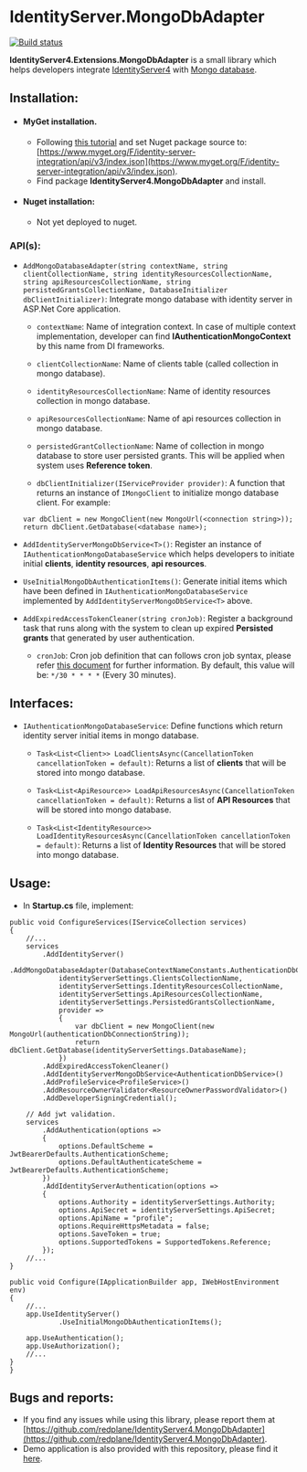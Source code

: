 # IdentityServer.MongoDbAdapter

[![Build status](https://ci.appveyor.com/api/projects/status/lmq51jpnkjklv09g?svg=true)](https://ci.appveyor.com/project/redplane/identityserver4-mongodbadapter)

**IdentityServer4.Extensions.MongoDbAdapter** is a small library which helps developers integrate [IdentityServer4](http://docs.identityserver.io/en/latest/) with [Mongo database](https://www.mongodb.com/).

## Installation:
- #### MyGet installation.
  - Following [this tutorial](https://docs.myget.org/docs/walkthrough/getting-started-with-nuget) and set Nuget package source to: [https://www.myget.org/F/identity-server-integration/api/v3/index.json](https://www.myget.org/F/identity-server-integration/api/v3/index.json).
  - Find package **IdentityServer4.MongoDbAdapter** and install.

- #### Nuget installation:
    - Not yet deployed to nuget.

### API(s):

-  `AddMongoDatabaseAdapter(string contextName, string clientCollectionName, string identityResourcesCollectionName, string apiResourcesCollectionName, string persistedGrantsCollectionName, DatabaseInitializer dbClientInitializer)`: Integrate mongo database with identity server in ASP.Net Core application.
    - `contextName`: Name of integration context. In case of multiple context implementation, developer can find **IAuthenticationMongoContext** by this name from DI frameworks.
    
    - `clientCollectionName`: Name of clients table (called collection in mongo database).
    
    - `identityResourcesCollectionName`: Name of identity resources collection in mongo database.
    
    - `apiResourcesCollectionName`: Name of api resources collection in mongo database.
    
    - `persistedGrantCollectionName`: Name of collection in mongo database to store user persisted grants. This will be applied when system uses **Reference token**.
    
    - `dbClientInitializer(IServiceProvider provider)`: A function that returns an instance of `IMongoClient` to initialize mongo database client. For example:
    ```
    var dbClient = new MongoClient(new MongoUrl(<connection string>));
    return dbClient.GetDatabase(<database name>);
    ```

- `AddIdentityServerMongoDbService<T>()`: Register an instance of `IAuthenticationMongoDatabaseService` which helps developers to initiate initial **clients**, **identity resources**, **api resources**.

- `UseInitialMongoDbAuthenticationItems()`: Generate initial items which have been defined in `IAuthenticationMongoDatabaseService` implemented by `AddIdentityServerMongoDbService<T>` above.

- `AddExpiredAccessTokenCleaner(string cronJob)`: Register a background task that runs along with the system to clean up expired **Persisted grants** that generated by user authentication.
    - `cronJob`: Cron job definition that can follows cron job syntax, please refer [this document]() for further information. By default, this value will be: `*/30 * * * *` (Every 30 minutes).

## Interfaces:
- `IAuthenticationMongoDatabaseService`: Define functions which return identity server initial items in mongo database.
    - `Task<List<Client>> LoadClientsAsync(CancellationToken cancellationToken = default)`: Returns a list of **clients** that will be stored into mongo database.
    
    - `Task<List<ApiResource>> LoadApiResourcesAsync(CancellationToken cancellationToken = default)`: Returns a list of **API Resources** that will be stored into mongo database.
    
    - `Task<List<IdentityResource>> LoadIdentityResourcesAsync(CancellationToken cancellationToken = default)`: Returns a list of **Identity Resources** that will be stored into mongo database.

## Usage:

- In **Startup.cs** file, implement:

```
public void ConfigureServices(IServiceCollection services)
{
    //...
    services
        .AddIdentityServer()
        .AddMongoDatabaseAdapter(DatabaseContextNameConstants.AuthenticationDbContext,
            identityServerSettings.ClientsCollectionName,
            identityServerSettings.IdentityResourcesCollectionName,
            identityServerSettings.ApiResourcesCollectionName,
            identityServerSettings.PersistedGrantsCollectionName,
            provider =>
            {
                var dbClient = new MongoClient(new MongoUrl(authenticationDbConnectionString));
                return dbClient.GetDatabase(identityServerSettings.DatabaseName);
            })
        .AddExpiredAccessTokenCleaner()
        .AddIdentityServerMongoDbService<AuthenticationDbService>()
        .AddProfileService<ProfileService>()
        .AddResourceOwnerValidator<ResourceOwnerPasswordValidator>()
        .AddDeveloperSigningCredential();
        
    // Add jwt validation.
    services
        .AddAuthentication(options =>
        {
            options.DefaultScheme = JwtBearerDefaults.AuthenticationScheme;
            options.DefaultAuthenticateScheme = JwtBearerDefaults.AuthenticationScheme;
        })
        .AddIdentityServerAuthentication(options =>
        {
            options.Authority = identityServerSettings.Authority;
            options.ApiSecret = identityServerSettings.ApiSecret;
            options.ApiName = "profile";
            options.RequireHttpsMetadata = false;
            options.SaveToken = true;
            options.SupportedTokens = SupportedTokens.Reference;
        });
    //...
}

public void Configure(IApplicationBuilder app, IWebHostEnvironment env)
{
    //...
    app.UseIdentityServer()
            .UseInitialMongoDbAuthenticationItems();

    app.UseAuthentication();
    app.UseAuthorization();
    //...
}
}
```

## Bugs and reports:
- If you find any issues while using this library, please report them at [https://github.com/redplane/IdentityServer4.MongoDbAdapter](https://github.com/redplane/IdentityServer4.MongoDbAdapter).
- Demo application is also provided with this repository, please find it [here](https://github.com/redplane/IdentityServer4.MongoDbAdapter/tree/master/IdentityServer4.MongoDbAdapter.Demo).
